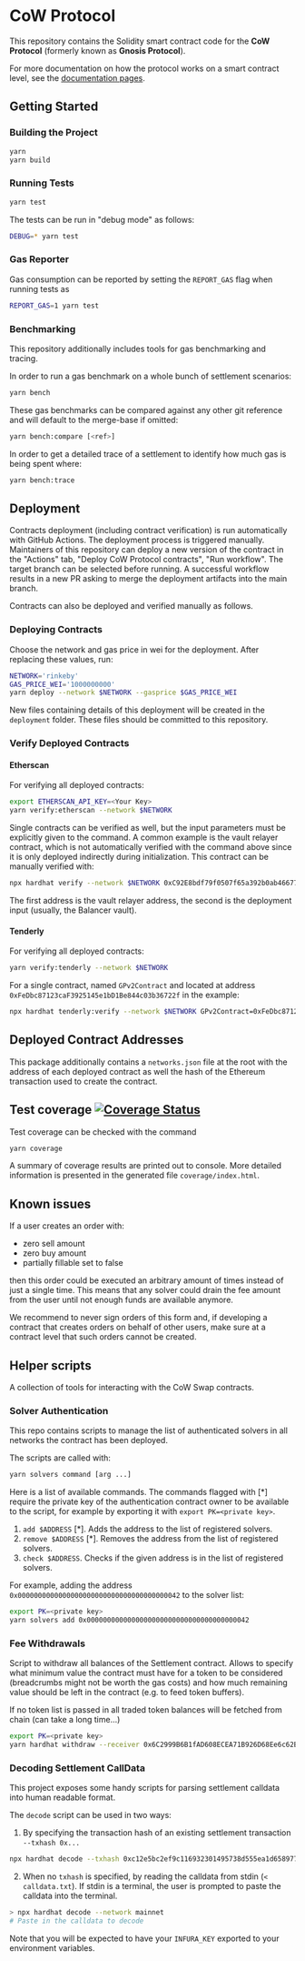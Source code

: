 # CoW Protocol

This repository contains the Solidity smart contract code for the **CoW Protocol** (formerly known as **Gnosis Protocol**).

For more documentation on how the protocol works on a smart contract level, see the [documentation pages](docs/index.md).

## Getting Started

### Building the Project

```sh
yarn
yarn build
```

### Running Tests

```sh
yarn test
```

The tests can be run in "debug mode" as follows:

```sh
DEBUG=* yarn test
```

### Gas Reporter

Gas consumption can be reported by setting the `REPORT_GAS` flag when running tests as

```sh
REPORT_GAS=1 yarn test
```

### Benchmarking

This repository additionally includes tools for gas benchmarking and tracing.

In order to run a gas benchmark on a whole bunch of settlement scenarios:

```sh
yarn bench
```

These gas benchmarks can be compared against any other git reference and will default to the merge-base if omitted:

```sh
yarn bench:compare [<ref>]
```

In order to get a detailed trace of a settlement to identify how much gas is being spent where:

```sh
yarn bench:trace
```

## Deployment

Contracts deployment (including contract verification) is run automatically with GitHub Actions. The deployment process is triggered manually.
Maintainers of this repository can deploy a new version of the contract in the "Actions" tab, "Deploy CoW Protocol contracts", "Run workflow". The target branch can be selected before running.
A successful workflow results in a new PR asking to merge the deployment artifacts into the main branch.

Contracts can also be deployed and verified manually as follows.

### Deploying Contracts

Choose the network and gas price in wei for the deployment.
After replacing these values, run:

```sh
NETWORK='rinkeby'
GAS_PRICE_WEI='1000000000'
yarn deploy --network $NETWORK --gasprice $GAS_PRICE_WEI
```

New files containing details of this deployment will be created in the `deployment` folder.
These files should be committed to this repository.

### Verify Deployed Contracts

#### Etherscan

For verifying all deployed contracts:

```sh
export ETHERSCAN_API_KEY=<Your Key>
yarn verify:etherscan --network $NETWORK
```

Single contracts can be verified as well, but the input parameters must be explicitly given to the command.
A common example is the vault relayer contract, which is not automatically verified with the command above since it is only deployed indirectly during initialization. This contract can be manually verified with:

```sh
npx hardhat verify --network $NETWORK 0xC92E8bdf79f0507f65a392b0ab4667716BFE0110  0xBA12222222228d8Ba445958a75a0704d566BF2C8
```

The first address is the vault relayer address, the second is the deployment input (usually, the Balancer vault).

#### Tenderly

For verifying all deployed contracts:

```sh
yarn verify:tenderly --network $NETWORK
```

For a single contract, named `GPv2Contract` and located at address `0xFeDbc87123caF3925145e1bD1Be844c03b36722f` in the example:

```sh
npx hardhat tenderly:verify --network $NETWORK GPv2Contract=0xFeDbc87123caF3925145e1bD1Be844c03b36722f
```

## Deployed Contract Addresses

This package additionally contains a `networks.json` file at the root with the address of each deployed contract as well the hash of the Ethereum transaction used to create the contract.

## Test coverage [![Coverage Status](https://coveralls.io/repos/github/gnosis/gp-v2-contracts/badge.svg?branch=main)](https://coveralls.io/github/gnosis/gp-v2-contracts?branch=main)

Test coverage can be checked with the command

```sh
yarn coverage
```

A summary of coverage results are printed out to console. More detailed information is presented in the generated file `coverage/index.html`.

## Known issues

If a user creates an order with:
- zero sell amount
- zero buy amount
- partially fillable set to false

then this order could be executed an arbitrary amount of times instead of just a single time.
This means that any solver could drain the fee amount from the user until not enough funds are available anymore.

We recommend to never sign orders of this form and, if developing a contract that creates orders on behalf of other users, make sure at a contract level that such orders cannot be created.

## Helper scripts

A collection of tools for interacting with the CoW Swap contracts.

### Solver Authentication

This repo contains scripts to manage the list of authenticated solvers in all networks the contract has been deployed.

The scripts are called with:

```sh
yarn solvers command [arg ...]
```

Here is a list of available commands.
The commands flagged with [*] require the private key of the authentication contract owner to be available to the script, for example by exporting it with `export PK=<private key>`.

1. `add $ADDRESS` [*]. Adds the address to the list of registered solvers.
2. `remove $ADDRESS` [*]. Removes the address from the list of registered solvers.
3. `check $ADDRESS`. Checks if the given address is in the list of registered solvers.

For example, adding the address `0x0000000000000000000000000000000000000042` to the solver list:

```sh
export PK=<private key>
yarn solvers add 0x0000000000000000000000000000000000000042
```

### Fee Withdrawals

Script to withdraw all balances of the Settlement contract. Allows to specify what minimum value the contract must have for a token to be considered (breadcrumbs might not be worth the gas costs) and how much remaining value should be left in the contract (e.g. to feed token buffers).

If no token list is passed in all traded token balances will be fetched from chain (can take a long time...)

```sh
export PK=<private key>
yarn hardhat withdraw --receiver 0x6C2999B6B1fAD608ECEA71B926D68Ee6c62BeEf8 --min-value 10000 --leftover 500 0x038a68ff68c393373ec894015816e33ad41bd564 0x913d8adf7ce6986a8cbfee5a54725d9eea4f0729
```

### Decoding Settlement CallData

This project exposes some handy scripts for parsing settlement calldata into human readable format.

The `decode` script can be used in two ways:

1. By specifying the transaction hash of an existing settlement transaction `--txhash 0x...`

```sh
npx hardhat decode --txhash 0xc12e5bc2ef9c116932301495738d555ea1d658977dacd6c7989a6d77125a17d2 --network mainnet
```

2. When no `txhash` is specified, by reading the calldata from stdin (`< calldata.txt`). If stdin is a terminal, the user is prompted to paste the calldata into the terminal.

```sh
> npx hardhat decode --network mainnet
# Paste in the calldata to decode
```

Note that you will be expected to have your `INFURA_KEY` exported to your environment variables.
